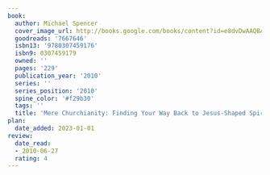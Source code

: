 ```yaml
---
book:
  author: Michael Spencer
  cover_image_url: http://books.google.com/books/content?id=e8dvDwAAQBAJ&printsec=frontcover&img=1&zoom=1&edge=curl&source=gbs_api
  goodreads: '7667646'
  isbn13: '9780307459176'
  isbn9: 0307459179
  owned: ''
  pages: '229'
  publication_year: '2010'
  series: ''
  series_position: '2010'
  spine_color: '#f29b30'
  tags: ''
  title: 'Mere Churchianity: Finding Your Way Back to Jesus-Shaped Spirituality'
plan:
  date_added: 2023-01-01
review:
  date_read:
  - 2010-06-27
  rating: 4
---
```

